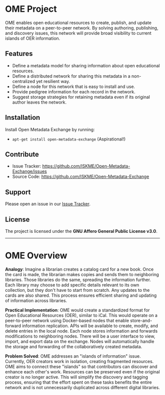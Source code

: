 # OME Project
OME enables open educational resources to create, publish, and update their metadata
on a peer-to-peer network.  By solving authoring, publishing, and discovery issues,
this network will provide broad visibility to current islands of OER information.

## Features
* Define a metadata model for sharing information about open educational resources.
* Define a distributed network for sharing this metadata in a non-centralized yet resilient way.
* Define a node for this network that is easy to install and use.
* Provide pedigree information for each record in the network.
* Suggest storage strategies for retaining metadata even if its original author leaves the network.

## Installation
Install Open Metadata Exchange by running:
* `apt-get install open-metadata-exchange` (Aspirational!)

## Contribute
* Issue Tracker: https://github.com/ISKME/Open-Metadata-Exchange/issues
* Source Code: https://github.com/ISKME/Open-Metadata-Exchange

## Support
Please open an issue in our [Issue Tracker](https://github.com/ISKME/Open-Metadata-Exchange/issues).

## License
The project is licensed under the __GNU Affero General Public License v3.0__.

---

# OME Overview

__Analogy__: Imagine a librarian creates a catalog card for a new book. Once the card is made, the librarian makes copies and sends them to neighboring libraries. Those libraries do the same, spreading the information further. Each library may choose to add specific details relevant to its own collection, but they don't have to start from scratch. Any updates to the cards are also shared. This process ensures efficient sharing and updating of information across libraries.

__Practical Implementation__: OME would create a standardized format for Open Educational Resources (OER), similar to iCal. This would operate on a peer-to-peer network using Docker-based nodes that enable store-and-forward information replication. APIs will be available to create, modify, and delete entries in the local node. Each node stores information and forwards modifications to neighboring nodes. There will be a user interface to view, import, and export data on the exchange. Nodes will automatically handle the storage and forwarding of the collaboratively created metadata.

__Problem Solved__: OME addresses an "islands of information" issue. Currently, OER creators work in isolation, creating fragmented resources. OME aims to connect these "islands" so that contributors can discover and enhance each other's work.  Resources can be preserved even if the original creator is no longer active. This will simplify the discovery and tagging process, ensuring that the effort spent on these tasks benefits the entire network and is not unnecessarily duplicated across different digital libraries.

